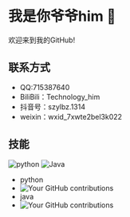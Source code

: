 # 我是你爷爷him 👋

欢迎来到我的GitHub!



## 联系方式
- QQ:715387640
- BiliBili：Technology_him
- 抖音号：szylbz.1314
- weixin：wxid_7xwte2bel3k022

## 技能
![python](https://img.shields.io/badge/python-blue)
![Java](https://img.shields.io/badge/Java-orange)

- python
- ![Your GitHub contributions](https://www.python.org/static/img/python-logo.png)
- java
- ![Your GitHub contributions](https://bpic.588ku.com/element_origin_min_pic/00/27/39/4556d155abd096a.jpg)

